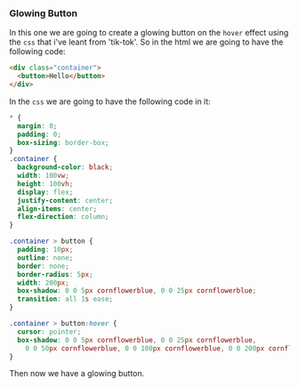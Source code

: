 ### Glowing Button

In this one we are going to create a glowing button on the `hover` effect using the `css` that i've leant from 'tik-tok'. So in the html we are going to have the following code:

```html
<div class="container">
  <button>Hello</button>
</div>
```

In the `css` we are going to have the following code in it:

```css
* {
  margin: 0;
  padding: 0;
  box-sizing: border-box;
}
.container {
  background-color: black;
  width: 100vw;
  height: 100vh;
  display: flex;
  justify-content: center;
  align-items: center;
  flex-direction: column;
}

.container > button {
  padding: 10px;
  outline: none;
  border: none;
  border-radius: 5px;
  width: 200px;
  box-shadow: 0 0 5px cornflowerblue, 0 0 25px cornflowerblue;
  transition: all 1s ease;
}

.container > button:hover {
  cursor: pointer;
  box-shadow: 0 0 5px cornflowerblue, 0 0 25px cornflowerblue,
    0 0 50px cornflowerblue, 0 0 100px cornflowerblue, 0 0 200px cornflowerblue;
}
```

Then now we have a glowing button.
